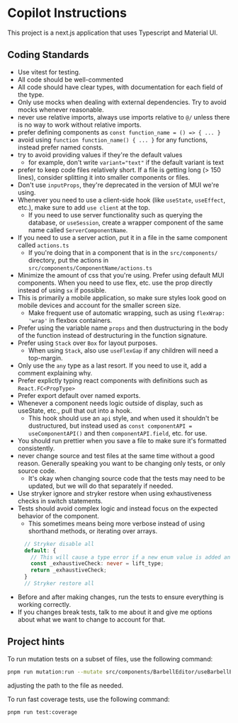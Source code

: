 # Copilot Instructions

This project is a next.js application that uses Typescript and Material UI.

## Coding Standards

- Use vitest for testing.
- All code should be well-commented
- All code should have clear types, with documentation for each field of the
  type.
- Only use mocks when dealing with external dependencies. Try to avoid mocks
  whenever reasonable.
- never use relative imports, always use imports relative to `@/` unless there
  is no way to work without relative imports.
- prefer defining components as `const function_name = () => { ... }`
- avoid using `function function_name() { ... }` for any functions, instead
  prefer named consts.
- try to avoid providing values if they're the default values
  - for example, don't write `variant="text"` if the default variant is text
- prefer to keep code files relatively short. If a file is getting long (> 150
  lines), consider splitting it into smaller components or files.
- Don't use `inputProps`, they're deprecated in the version of MUI we're using.
- Whenever you need to use a client-side hook (like `useState`, `useEffect`,
  etc.), make sure to add `use client` at the top.
  - If you need to use server functionality such as querying the database, or
    `useSession`, create a wrapper component of the same name called
    `ServerComponentName`.
- If you need to use a server action, put it in a file in the same component
  called `actions.ts`
  - If you're doing that in a component that is in the `src/components/`
    directory, put the actions in `src/components/ComponentName/actions.ts`
- Minimize the amount of css that you're using. Prefer using default MUI
  components. When you need to use flex, etc. use the prop directly instead of
  using `sx` if possible.
- This is primarily a mobile application, so make sure styles look good on
  mobile devices and account for the smaller screen size.
  - Make frequent use of automatic wrapping, such as using `flexWrap: 'wrap'` in
    flexbox containers.
- Prefer using the variable name `props` and then dustructuring in the body of
  the function instead of destructuring in the function signature.
- Prefer using `Stack` over `Box` for layout purposes.
  - When using `Stack`, also use `useFlexGap` if any children will need a
    top-margin.
- Only use the `any` type as a last resort. If you need to use it, add a comment
  explaining why.
- Prefer explictly typing react components with definitions such as
  `React.FC<PropType>`
- Prefer export default over named exports.
- Whenever a component needs logic outside of display, such as useState, etc.,
  pull that out into a hook.
  - This hook should use an `api` style, and when used it shouldn't be
    dustructured, but instead used as `const componentAPI = useComponentAPI()`
    and then `componentAPI.field`, etc. for use.
- You should run prettier when you save a file to make sure it's formatted
  consistently.
- never change source and test files at the same time without a good reason.
  Generally speaking you want to be changing only tests, or only source code.
  - It's okay when changing source code that the tests may need to be updated,
    but we will do that separately if needed.
- Use stryker ignore and stryker restore when using exhaustiveness checks in
  switch statements.
- Tests should avoid complex logic and instead focus on the expected behavior of
  the component.
  - This sometimes means being more verbose instead of using shorthand methods,
    or iterating over arrays.
  ```Typescript
    // Stryker disable all
    default: {
      // This will cause a type error if a new enum value is added and not handled
      const _exhaustiveCheck: never = lift_type;
      return _exhaustiveCheck;
    }
    // Stryker restore all
  ```
- Before and after making changes, run the tests to ensure everything is working
  correctly.
- If you changes break tests, talk to me about it and give me options about what
  we want to change to account for that.

## Project hints

To run mutation tests on a subset of files, use the following command:

```bash
pnpm run mutation:run --mutate src/components/BarbellEditor/useBarbellEditor.ts
```

adjusting the path to the file as needed.

To run fast coverage tests, use the following command:

```bash
pnpm run test:coverage
```
